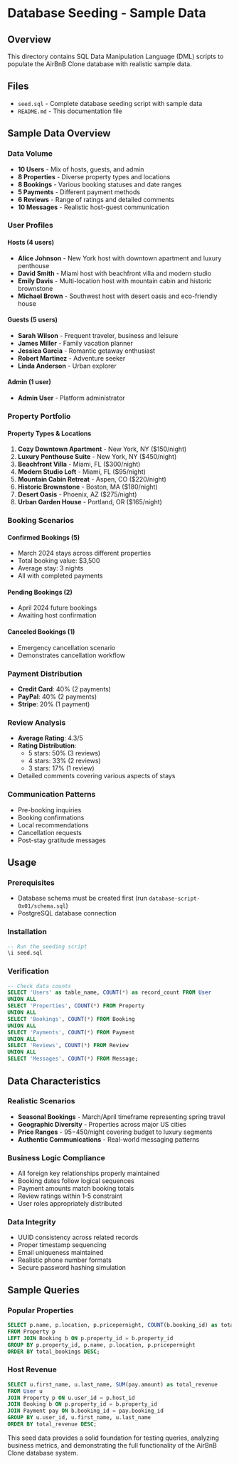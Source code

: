 # Database Seeding - Sample Data

## Overview
This directory contains SQL Data Manipulation Language (DML) scripts to populate the AirBnB Clone database with realistic sample data.

## Files
- `seed.sql` - Complete database seeding script with sample data
- `README.md` - This documentation file

## Sample Data Overview

### Data Volume
- **10 Users** - Mix of hosts, guests, and admin
- **8 Properties** - Diverse property types and locations
- **8 Bookings** - Various booking statuses and date ranges
- **5 Payments** - Different payment methods
- **6 Reviews** - Range of ratings and detailed comments
- **10 Messages** - Realistic host-guest communication

### User Profiles

#### Hosts (4 users)
- **Alice Johnson** - New York host with downtown apartment and luxury penthouse
- **David Smith** - Miami host with beachfront villa and modern studio
- **Emily Davis** - Multi-location host with mountain cabin and historic brownstone
- **Michael Brown** - Southwest host with desert oasis and eco-friendly house

#### Guests (5 users)
- **Sarah Wilson** - Frequent traveler, business and leisure
- **James Miller** - Family vacation planner
- **Jessica Garcia** - Romantic getaway enthusiast
- **Robert Martinez** - Adventure seeker
- **Linda Anderson** - Urban explorer

#### Admin (1 user)
- **Admin User** - Platform administrator

### Property Portfolio

#### Property Types & Locations
1. **Cozy Downtown Apartment** - New York, NY ($150/night)
2. **Luxury Penthouse Suite** - New York, NY ($450/night)
3. **Beachfront Villa** - Miami, FL ($300/night)
4. **Modern Studio Loft** - Miami, FL ($95/night)
5. **Mountain Cabin Retreat** - Aspen, CO ($220/night)
6. **Historic Brownstone** - Boston, MA ($180/night)
7. **Desert Oasis** - Phoenix, AZ ($275/night)
8. **Urban Garden House** - Portland, OR ($165/night)

### Booking Scenarios

#### Confirmed Bookings (5)
- March 2024 stays across different properties
- Total booking value: $3,500
- Average stay: 3 nights
- All with completed payments

#### Pending Bookings (2)
- April 2024 future bookings
- Awaiting host confirmation

#### Canceled Bookings (1)
- Emergency cancellation scenario
- Demonstrates cancellation workflow

### Payment Distribution
- **Credit Card**: 40% (2 payments)
- **PayPal**: 40% (2 payments)
- **Stripe**: 20% (1 payment)

### Review Analysis
- **Average Rating**: 4.3/5
- **Rating Distribution**:
  - 5 stars: 50% (3 reviews)
  - 4 stars: 33% (2 reviews)
  - 3 stars: 17% (1 review)
- Detailed comments covering various aspects of stays

### Communication Patterns
- Pre-booking inquiries
- Booking confirmations
- Local recommendations
- Cancellation requests
- Post-stay gratitude messages

## Usage

### Prerequisites
- Database schema must be created first (run `database-script-0x01/schema.sql`)
- PostgreSQL database connection

### Installation
```sql
-- Run the seeding script
\i seed.sql
```

### Verification
```sql
-- Check data counts
SELECT 'Users' as table_name, COUNT(*) as record_count FROM User
UNION ALL
SELECT 'Properties', COUNT(*) FROM Property
UNION ALL
SELECT 'Bookings', COUNT(*) FROM Booking
UNION ALL
SELECT 'Payments', COUNT(*) FROM Payment
UNION ALL
SELECT 'Reviews', COUNT(*) FROM Review
UNION ALL
SELECT 'Messages', COUNT(*) FROM Message;
```

## Data Characteristics

### Realistic Scenarios
- **Seasonal Bookings** - March/April timeframe representing spring travel
- **Geographic Diversity** - Properties across major US cities
- **Price Ranges** - $95-$450/night covering budget to luxury segments
- **Authentic Communications** - Real-world messaging patterns

### Business Logic Compliance
- All foreign key relationships properly maintained
- Booking dates follow logical sequences
- Payment amounts match booking totals
- Review ratings within 1-5 constraint
- User roles appropriately distributed

### Data Integrity
- UUID consistency across related records
- Proper timestamp sequencing
- Email uniqueness maintained
- Realistic phone number formats
- Secure password hashing simulation

## Sample Queries

### Popular Properties
```sql
SELECT p.name, p.location, p.pricepernight, COUNT(b.booking_id) as total_bookings
FROM Property p
LEFT JOIN Booking b ON p.property_id = b.property_id
GROUP BY p.property_id, p.name, p.location, p.pricepernight
ORDER BY total_bookings DESC;
```

### Host Revenue
```sql
SELECT u.first_name, u.last_name, SUM(pay.amount) as total_revenue
FROM User u
JOIN Property p ON u.user_id = p.host_id
JOIN Booking b ON p.property_id = b.property_id
JOIN Payment pay ON b.booking_id = pay.booking_id
GROUP BY u.user_id, u.first_name, u.last_name
ORDER BY total_revenue DESC;
```

This seed data provides a solid foundation for testing queries, analyzing business metrics, and demonstrating the full functionality of the AirBnB Clone database system.
